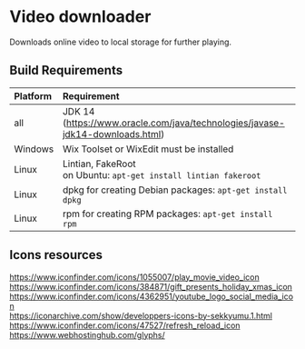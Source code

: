 # Video downloader
Downloads online video to local storage for further playing.

## Build Requirements
| Platform  | Requirement                                                          |
| :---------| :------------------------------------------------------------------- |
| all       | JDK 14 (https://www.oracle.com/java/technologies/javase-jdk14-downloads.html) |
| Windows   | Wix Toolset or WixEdit must be installed                             |
| Linux     | Lintian, FakeRoot <br> on Ubuntu: `apt-get install lintian fakeroot` |
| Linux     | dpkg for creating Debian packages: `apt-get install dpkg`         |
| Linux     | rpm for creating RPM packages: `apt-get install rpm`              |

## Icons resources
https://www.iconfinder.com/icons/1055007/play_movie_video_icon  
https://www.iconfinder.com/icons/384871/gift_presents_holiday_xmas_icon 
https://www.iconfinder.com/icons/4362951/youtube_logo_social_media_icon  
https://iconarchive.com/show/developpers-icons-by-sekkyumu.1.html  
https://www.iconfinder.com/icons/47527/refresh_reload_icon  
https://www.webhostinghub.com/glyphs/
